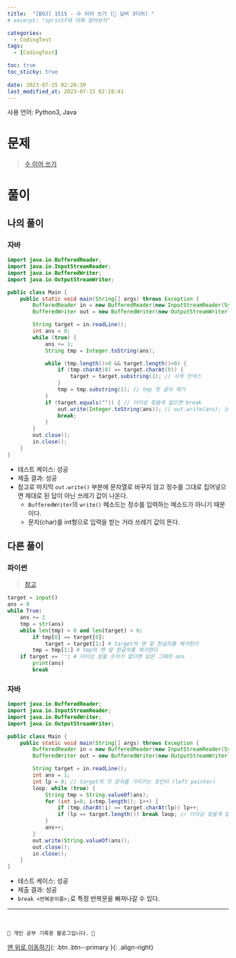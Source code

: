 ```yaml
---
title:  "[BOJ] 1515 - 수 이어 쓰기 (🥈 실버 3티어) "
# excerpt: "sprintf에 대해 알아보자"

categories:
  - CodingTest
tags:
  - [CodingTest]

toc: true
toc_sticky: true
 
date: 2023-07-15 02:28:39
last_modified_at: 2023-07-15 02:28:41
---
```


사용 언어: Python3, Java

# 문제
> [수 이어 쓰기](https://www.acmicpc.net/problem/1515)

# 풀이
## 나의 풀이 
### 자바
```java
import java.io.BufferedReader;
import java.io.InputStreamReader;
import java.io.BufferedWriter;
import java.io.OutputStreamWriter;

public class Main {
    public static void main(String[] args) throws Exception {
        BufferedReader in = new BufferedReader(new InputStreamReader(System.in));
        BufferedWriter out = new BufferedWriter(new OutputStreamWriter(System.out));

        String target = in.readLine();
        int ans = 0;
        while (true) {
            ans += 1;
            String tmp = Integer.toString(ans);

            while (tmp.length()>0 && target.length()>0) {
                if (tmp.charAt(0) == target.charAt(0)) {
                    target = target.substring(1); // 시작 인덱스
                }
                tmp = tmp.substring(1); // tmp 첫 글자 제거
            }
            if (target.equals("")) { // 더이상 찾을게 없으면 break
                out.write(Integer.toString(ans)); // out.write(ans); 는 안된다 !!
                break;
            }
        }
        out.close();
        in.close();
    }
}
```
- 테스트 케이스: 성공
- 제출 결과: 성공
- 참고로 마지막 `out.write()` 부분에 문자열로 바꾸지 않고 정수를 그대로 집어넣으면 제대로 된 답이 아닌 쓰레기 값이 나온다.
    - `BufferedWriter`의 `write()` 메소드는 정수를 입력하는 메소드가 아니기 때문이다. 
    - 문자(char)를 int형으로 입력을 받는 거라 쓰레기 값이 뜬다. 


## 다른 풀이
### 파이썬
> [참고](https://latte-is-horse.tistory.com/373)
```py
target = input()
ans = 0
while True:
    ans += 1
    tmp = str(ans)
    while len(tmp) > 0 and len(target) > 0:
        if tmp[0] == target[0]:
            target = target[1:] # target의 맨 앞 한글자를 제거한다
        tmp = tmp[1:] # tmp의 맨 앞 한글자를 제거한다
    if target == '': # 더이상 찾을 숫자가 없다면 답은 그때의 ans
        print(ans)
        break
```

### 자바
```java
import java.io.BufferedReader;
import java.io.InputStreamReader;
import java.io.BufferedWriter;
import java.io.OutputStreamWriter;

public class Main {
    public static void main(String[] args) throws Exception {
        BufferedReader in = new BufferedReader(new InputStreamReader(System.in));
        BufferedWriter out = new BufferedWriter(new OutputStreamWriter(System.out));

        String target = in.readLine();
        int ans = 1;
        int lp = 0; // target의 각 문자를 가리키는 포인터 (left pointer)
        loop: while (true) {
            String tmp = String.valueOf(ans);
            for (int i=0; i<tmp.length(); i++) {
                if (tmp.charAt(i) == target.charAt(lp)) lp++;
                if (lp == target.length()) break loop; // 더이상 찾을게 없으면 break
            }
            ans++;
        }
        out.write(String.valueOf(ans));
        out.close();
        in.close();
    }
}
```
- 테스트 케이스: 성공
- 제출 결과: 성공
- `break <반복문이름>;`로 특정 반복문을 빠져나갈 수 있다.






***
<br>


    💛 개인 공부 기록용 블로그입니다. 👻

[맨 위로 이동하기](#){: .btn .btn--primary }{: .align-right}